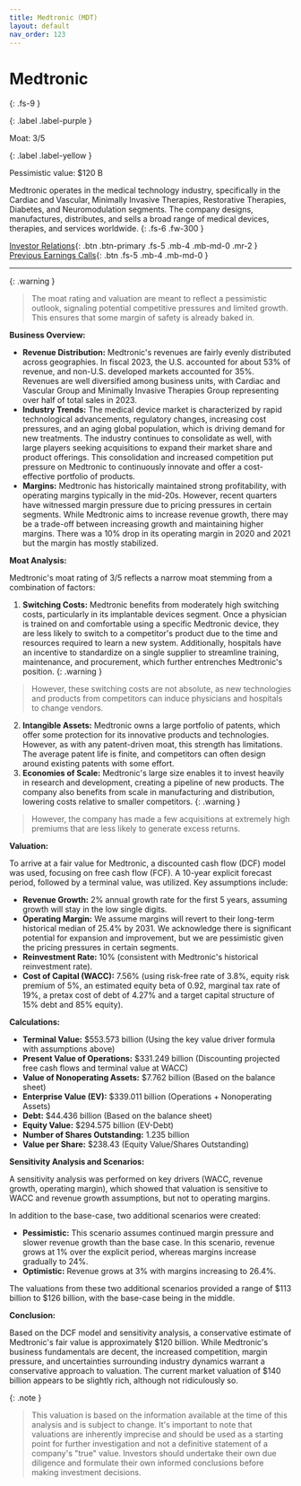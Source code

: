 ```yaml
---
title: Medtronic (MDT)
layout: default
nav_order: 123
---
```


# Medtronic
{: .fs-9 }

{: .label .label-purple }

Moat: 3/5

{: .label .label-yellow }

Pessimistic value: $120 B

Medtronic operates in the medical technology industry, specifically in the Cardiac and Vascular, Minimally Invasive Therapies, Restorative Therapies, Diabetes, and Neuromodulation segments. The company designs, manufactures, distributes, and sells a broad range of medical devices, therapies, and services worldwide.
{: .fs-6 .fw-300 }

[Investor Relations](https://www.google.com/search?q=MDT+investor+relations){: .btn .btn-primary .fs-5 .mb-4 .mb-md-0 .mr-2 }
[Previous Earnings Calls](https://discountingcashflows.com/company/MDT/transcripts/){: .btn .fs-5 .mb-4 .mb-md-0 }

---

{: .warning } 
>The moat rating and valuation are meant to reflect a pessimistic outlook, signaling potential competitive pressures and limited growth. This ensures that some margin of safety is already baked in.


**Business Overview:**

* **Revenue Distribution:** Medtronic's revenues are fairly evenly distributed across geographies. In fiscal 2023, the U.S. accounted for about 53% of revenue, and non-U.S. developed markets accounted for 35%. Revenues are well diversified among business units, with Cardiac and Vascular Group and Minimally Invasive Therapies Group representing over half of total sales in 2023.
* **Industry Trends:** The medical device market is characterized by rapid technological advancements, regulatory changes, increasing cost pressures, and an aging global population, which is driving demand for new treatments. The industry continues to consolidate as well, with large players seeking acquisitions to expand their market share and product offerings. This consolidation and increased competition put pressure on Medtronic to continuously innovate and offer a cost-effective portfolio of products.
* **Margins:** Medtronic has historically maintained strong profitability, with operating margins typically in the mid-20s. However, recent quarters have witnessed margin pressure due to pricing pressures in certain segments. While Medtronic aims to increase revenue growth, there may be a trade-off between increasing growth and maintaining higher margins. There was a 10% drop in its operating margin in 2020 and 2021 but the margin has mostly stabilized. 

**Moat Analysis:**

Medtronic's moat rating of 3/5 reflects a narrow moat stemming from a combination of factors:

1. **Switching Costs:** Medtronic benefits from moderately high switching costs, particularly in its implantable devices segment. Once a physician is trained on and comfortable using a specific Medtronic device, they are less likely to switch to a competitor's product due to the time and resources required to learn a new system. Additionally, hospitals have an incentive to standardize on a single supplier to streamline training, maintenance, and procurement, which further entrenches Medtronic's position. 
{: .warning }
>  However, these switching costs are not absolute, as new technologies and products from competitors can induce physicians and hospitals to change vendors.
2. **Intangible Assets:** Medtronic owns a large portfolio of patents, which offer some protection for its innovative products and technologies. However, as with any patent-driven moat, this strength has limitations. The average patent life is finite, and competitors can often design around existing patents with some effort.
3. **Economies of Scale:** Medtronic's large size enables it to invest heavily in research and development, creating a pipeline of new products. The company also benefits from scale in manufacturing and distribution, lowering costs relative to smaller competitors.
{: .warning }
>  However, the company has made a few acquisitions at extremely high premiums that are less likely to generate excess returns.

**Valuation:**

To arrive at a fair value for Medtronic, a discounted cash flow (DCF) model was used, focusing on free cash flow (FCF). A 10-year explicit forecast period, followed by a terminal value, was utilized. Key assumptions include:

* **Revenue Growth:** 2% annual growth rate for the first 5 years, assuming growth will stay in the low single digits.
* **Operating Margin:** We assume margins will revert to their long-term historical median of 25.4% by 2031. We acknowledge there is significant potential for expansion and improvement, but we are pessimistic given the pricing pressures in certain segments.
* **Reinvestment Rate:**  10% (consistent with Medtronic's historical reinvestment rate).
* **Cost of Capital (WACC):** 7.56% (using risk-free rate of 3.8%, equity risk premium of 5%, an estimated equity beta of 0.92, marginal tax rate of 19%, a pretax cost of debt of 4.27% and a target capital structure of 15% debt and 85% equity).

**Calculations:**

* **Terminal Value:** $553.573 billion (Using the key value driver formula with assumptions above)
* **Present Value of Operations:** $331.249 billion (Discounting projected free cash flows and terminal value at WACC)
* **Value of Nonoperating Assets:**  $7.762 billion (Based on the balance sheet)
* **Enterprise Value (EV):**  $339.011 billion (Operations + Nonoperating Assets)
* **Debt:** $44.436 billion (Based on the balance sheet)
* **Equity Value:** $294.575 billion (EV-Debt)
* **Number of Shares Outstanding:** 1.235 billion
* **Value per Share:** $238.43 (Equity Value/Shares Outstanding)

**Sensitivity Analysis and Scenarios:**

A sensitivity analysis was performed on key drivers (WACC, revenue growth, operating margin), which showed that valuation is sensitive to WACC and revenue growth assumptions, but not to operating margins.

In addition to the base-case, two additional scenarios were created:

* **Pessimistic:** This scenario assumes continued margin pressure and slower revenue growth than the base case. In this scenario, revenue grows at 1% over the explicit period, whereas margins increase gradually to 24%.
* **Optimistic:** Revenue grows at 3% with margins increasing to 26.4%.

The valuations from these two additional scenarios provided a range of $113 billion to $126 billion, with the base-case being in the middle.

**Conclusion:**

Based on the DCF model and sensitivity analysis, a conservative estimate of Medtronic's fair value is approximately $120 billion. While Medtronic's business fundamentals are decent, the increased competition, margin pressure, and uncertainties surrounding industry dynamics warrant a conservative approach to valuation. The current market valuation of $140 billion appears to be slightly rich, although not ridiculously so.

{: .note }
>  This valuation is based on the information available at the time of this analysis and is subject to change. It's important to note that valuations are inherently imprecise and should be used as a starting point for further investigation and not a definitive statement of a company's "true" value. Investors should undertake their own due diligence and formulate their own informed conclusions before making investment decisions.
